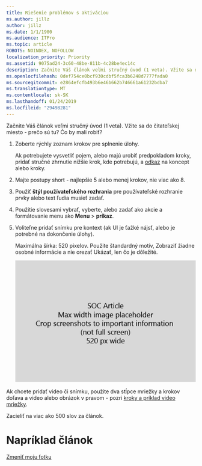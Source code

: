 ```yaml
---
title: Riešenie problémov s aktiváciou
ms.author: jillz
author: jillz
ms.date: 1/1/1900
ms.audience: ITPro
ms.topic: article
ROBOTS: NOINDEX, NOFOLLOW
localization_priority: Priority
ms.assetid: 9075ad24-3c60-48be-811b-4c28be4ec14c
description: Začnite Váš článok veľmi stručný úvod (1 veta). Vžite sa do čitateľskej miesto - prečo sú tu? Čo by mali robiť?
ms.openlocfilehash: 0def754ce0bcf930cdbf5fca3b6248d7777fada0
ms.sourcegitcommit: e2864efcfb493b6e46b662b746661a61232bdba7
ms.translationtype: MT
ms.contentlocale: sk-SK
ms.lasthandoff: 01/24/2019
ms.locfileid: "29498281"
---
```

Začnite Váš článok veľmi stručný úvod (1 veta). Vžite sa do čitateľskej miesto - prečo sú tu? Čo by mali robiť? 
  
1. Zoberte rýchly zoznam krokov pre splnenie úlohy.
    
    Ak potrebujete vysvetliť pojem, alebo majú urobiť predpokladom kroky, pridať stručné zhrnutie nižšie krok, kde potrebujú, a [odkaz](https://support.office.com/article/f37e7984-cf03-4fde-92d3-82970d7e241b.aspx) na koncept alebo kroky. 
    
2. Majte postupy short - najlepšie 5 alebo menej krokov, nie viac ako 8.
    
3. Použiť **štýl používateľského rozhrania** pre používateľské rozhranie prvky alebo text ľudia musieť zadať. 
    
4. Použitie slovesami vybrať, vyberte, alebo zadať ako akcie a formátovanie menu ako **Menu** \> **príkaz**.
    
5. Voliteľne pridať snímku pre kontext (ak UI je ťažké nájsť, alebo je potrebné na dokončenie úlohy).
    
    Maximálna šírka: 520 pixelov. Použite štandardný motív, Zobraziť žiadne osobné informácie a nie orezať Ukázať, len čo je dôležité. 
    
    ![Zástupný symbol - maximálna šírka pre SOC článku umenie je 520 pixelov](media/7d43d3be-8658-4a5b-aa15-ed62a47a2b24.png)
  
Ak chcete pridať video či snímku, použite dva stĺpce mriežky a krokov doľava a video alebo obrázok v pravom - pozri [kroky a príklad video mriežky](https://support.office.com/article/14ce8e82-efa0-47f5-bb84-94f078db3dae.aspx). 
  
Zacieliť na viac ako 500 slov za článok.
  
# <a name="example-article"></a>Napríklad článok

[Zmeniť moju fotku](https://support.office.com/article/555376e0-1fca-49ba-8434-307a0525c767.aspx)
  

